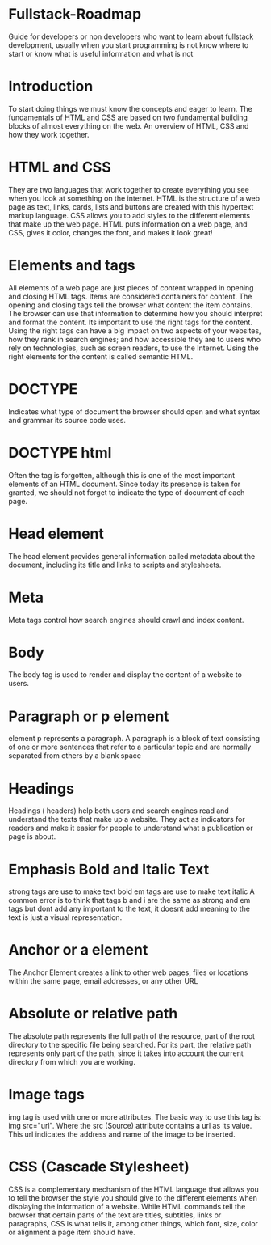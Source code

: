 # Fullstack-Roadmap
Guide for developers or non developers who want to learn about fullstack development, usually when you start programming is not know where to start or know what is useful information and what is not 

# Introduction
To start doing things we must know the concepts and eager to learn. The fundamentals of HTML and CSS are based on two fundamental building blocks of almost everything on the web. An overview of HTML, CSS and how they work together.
# HTML and CSS
 They are two languages that work together to create everything you see when you look at something on the internet. HTML is the structure of a web page as text, links, cards, lists and buttons are created with this hypertext markup language. CSS allows you to add styles to the different elements that make up the web page. HTML puts information on a web page, and CSS, gives it color, changes the font, and makes it look great!
 # Elements and tags
 All elements of a web page are just pieces of content wrapped in opening and closing HTML tags.
Items are considered containers for content. The opening and closing tags tell the browser what content the item contains. The browser can use that information to determine how you should interpret and format the content.
Its important to use the right tags for the content. Using the right tags can have a big impact on two aspects of your websites, how they rank in search engines; and how accessible they are to users who rely on technologies, such as screen readers, to use the Internet.
Using the right elements for the content is called semantic HTML.
# DOCTYPE 
Indicates what type of document the browser should open and what syntax and grammar its source code uses.

# DOCTYPE html
Often the tag is forgotten, although this is one of the most important elements of an HTML document. Since today its presence is taken for granted, we should not forget to indicate the type of document of each page.

# Head element
The head element provides general information called metadata about the document, including its title and links to scripts and stylesheets.

# Meta
Meta tags control how search engines should crawl and index content. 
# Body
 The body tag is used to render and display the content of a website to users.
# Paragraph or p element
element p represents a paragraph. A paragraph is a block of text consisting of one or more sentences that refer to a particular topic and are normally separated from others by a blank space
# Headings
Headings ( headers) help both users and search engines read and understand the texts that make up a website. They act as indicators for readers and make it easier for people to understand what a publication or page is about.

# Emphasis Bold and Italic Text
strong tags are use to make text bold
em tags are use to make text italic
A common error is to think that tags b and i are the same as strong
and em tags but dont add any important to the text, it doesnt add meaning to the text is just a visual representation.

# Anchor or a element
The Anchor Element creates a link to other web pages, files or locations within the same page, email addresses, or any other URL

# Absolute or relative path
The absolute path represents the full path of the resource, part of the root directory to the specific file being searched. For its part, the relative path represents only part of the path, since it takes into account the current directory from which you are working.

# Image tags
 img tag is used with one or more attributes. The basic way to use this tag is: img src="url". Where the src (Source) attribute contains a url as its value. This url indicates the address and name of the image to be inserted.

 # CSS (Cascade Stylesheet)
 CSS is a complementary mechanism of the HTML language that allows you to tell the browser the style you should give to the different elements when displaying the information of a website.
 While HTML commands tell the browser that certain parts of the text are titles, subtitles, links or paragraphs, CSS is what tells it, among other things, which font, size, color or alignment a page item should have.

